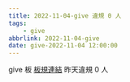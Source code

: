 ```yaml
---
title: 2022-11-04-give 違規 0 人
tags:
    - give
abbrlink: 2022-11-04-give
date: give-2022-11-04 12:00:00
---
```

give 板 [板規連結](https://www.ptt.cc/bbs/give/M.1612495900.A.C32.html)
昨天違規 0 人
